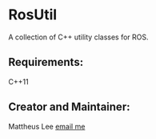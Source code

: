 # RosUtil
A collection of C++ utility classes for ROS.

## Requirements:
C++11

## Creator and Maintainer:
Mattheus Lee [email me](mailto:mattheuslee@gmail.com)
